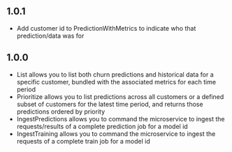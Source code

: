 ## 1.0.1
- Add customer id to PredictionWithMetrics to indicate who that prediction/data was for

## 1.0.0
- List allows you to list both churn predictions and historical data for a specific customer, bundled with the associated metrics for each time period
- Prioritize allows you to list predictions across all customers or a defined subset of customers for the latest time period, and returns those predictions ordered by priority
- IngestPredictions allows you to command the microservice to ingest the requests/results of a complete prediction job for a model id 
- IngestTraining allows you to command the microservice to ingest the requests of a complete train job for a model id 
